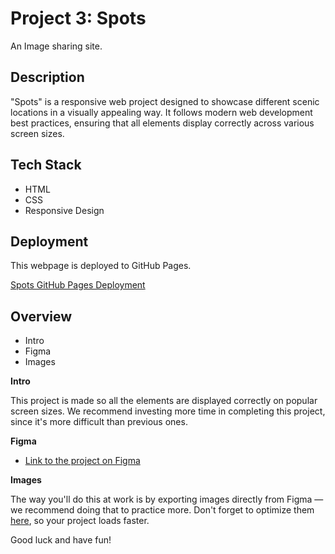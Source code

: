 # Project 3: Spots

An Image sharing site.

## Description

"Spots" is a responsive web project designed to showcase different scenic locations in a visually appealing way. It follows modern web development best practices, ensuring that all elements display correctly across various screen sizes.

## Tech Stack

- HTML
- CSS
- Responsive Design

## Deployment

This webpage is deployed to GitHub Pages.

[Spots GitHub Pages Deployment](https://maupin76.github.io/se_project_spots/)

## Overview  

* Intro  
* Figma  
* Images 


  
**Intro**
  
This project is made so all the elements are displayed correctly on popular screen sizes. We recommend investing more time in completing this project, since it's more difficult than previous ones.  
  
**Figma**  
  
* [Link to the project on Figma](https://www.figma.com/file/BBNm2bC3lj8QQMHlnqRsga/Sprint-3-Project-%E2%80%94-Spots?type=design&node-id=2%3A60&mode=design&t=afgNFybdorZO6cQo-1)
  
**Images**  
  
The way you'll do this at work is by exporting images directly from Figma — we recommend doing that to practice more. Don't forget to optimize them [here](https://tinypng.com/), so your project loads faster. 
  
Good luck and have fun!
